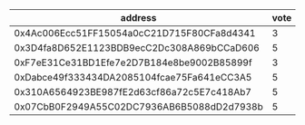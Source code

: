 address|vote|timestamp|signature
---|---|---|---
0x4Ac006Ecc51FF15054a0cC21D715F80CFa8d4341|3|1603797943|0x11bbacaecf3023ccb85beaf0816db54a161c7036810b6a8f8bcd86eda3ae032c2f20dd174921acea2b725a9594230753cb72ea19ead6025ce6504f6995cf1e831b
0x3D4fa8D652E1123BDB9ecC2Dc308A869bCCaD606|5|1603797997|0x62d2553f4003ccc5081aba907ba41ec047aab6ccd14d7f8e699f93cce1fd38d80abbb2c654ff1b7bfa3c3ad54346f9a2f329a1bc38980a400cc386a9d63795d81c
0xF7eE31Ce31BD1Efe7e2D7B184e8be9002B85899f|3|1603799584|0x34fa301c76187108b75f5acbe2e4d117310789c9864d7e18f30ef4551c6111007a7a76f856aa292cfe993fa717dc8404e2caf698f4ae0069cd6a3710838647ed1b
0xDabce49f333434DA2085104fcae75Fa641eCC3A5|5|1603800333|0x43644a8227d8e508ca87d646062d7ac05f6dbe425f17a960bd2c85ec00368dca7578517c7138eb51b9d51e06528a10661e716dd5252795f6878e95f6771bc33c1b
0x310A6564923BE987fE2d63cf86a72c5E7c418Ab7|5|1603800854|0x3f64a626fb9f71938845a331e641c13b2780238e88a01f97a532b44dc6b2ce881462b36c1353f723cc01bcb5850aa4941ae6d2b0ea180faae9389522a41240b51b
0x07CbB0F2949A55C02DC7936AB6B5088dD2d7938b|5|1603804180|0xb38f16b83322fcac11e02cbf0f67f8b7ff198e6a666ac4b19ba09c0a3b847dab25bf1bc48e350f8cbba238aca15895a4f96f73ad445a86a71f7a1df306fcfe491b